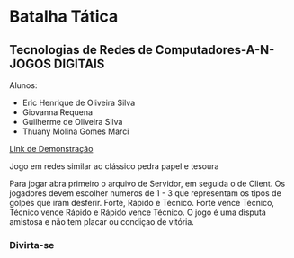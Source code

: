# Batalha Tática
## Tecnologias de Redes de Computadores-A-N-JOGOS DIGITAIS
Alunos:
- Eric Henrique de Oliveira Silva
- Giovanna Requena
- Guilherme de Oliveira Silva
- Thuany Molina Gomes Marci


[Link de Demonstração](https://youtu.be/0OOz4HuYrQE)

Jogo em redes similar ao clássico pedra papel e tesoura

Para jogar abra primeiro o arquivo de Servidor, em seguida o de Client. Os jogadores devem escolher numeros de 1 - 3 que representam os tipos de golpes que iram desferir. Forte, Rápido e Técnico. 
Forte vence Técnico, Técnico vence Rápido e Rápido vence Técnico.
O jogo é uma disputa amistosa e não tem placar ou condiçao de vitória. 

### Divirta-se 
